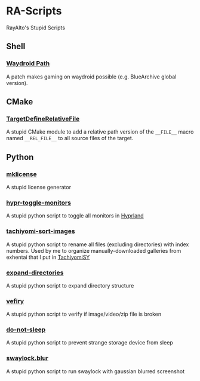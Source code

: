 # RA-Scripts

RayAlto's Stupid Scripts

## Shell

### [Waydroid Path](./shell/waydroid.patch.sh)

A patch makes gaming on waydroid possible (e.g. BlueArchive global version).

## CMake

### [TargetDefineRelativeFile](./cmake/TargetDefineRelativeFile.cmake)

A stupid CMake module to add a relative path version of the `__FILE__` macro named `__REL_FILE__` to all source files of the target.

## Python

### [mklicense](./python/mklicense)

A stupid license generator

### [hypr-toggle-monitors](./python/hypr.toggle.monitors)

A stupid python script to toggle all monitors in [Hyprland](https://hyprland.org)

### [tachiyomi-sort-images](./python/tachiyomi-sort-images)

A stupid python script to rename all files (excluding directories) with index numbers. Used by me to organize manually-downloaded galleries from exhentai that I put in [TachiyomiSY](https://github.com/jobobby04/tachiyomisy)

### [expand-directories](./python/expand-directory)

A stupid python script to expand directory structure

### [vefiry](./python/verify)

A stupid python script to verify if image/video/zip file is broken

### [do-not-sleep](./python/do-not-sleep)

A stupid python script to prevent strange storage device from sleep

### [swaylock.blur](./python/swaylock.blur)

A stupid python script to run swaylock with gaussian blurred screenshot
